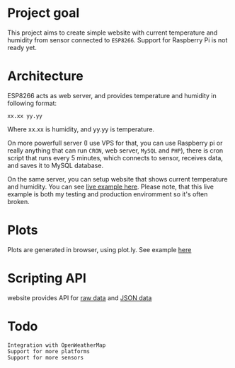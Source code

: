 # Project goal
This project aims to create simple website with current temperature and humidity
from sensor connected to `ESP8266`. Support for Raspberry Pi is not ready yet.
# Architecture
ESP8266 acts as web server, and provides temperature and humidity in following format:
```
xx.xx yy.yy
```
Where xx.xx is humidity, and yy.yy is temperature.

On more powerfull server (I use VPS for that, you can use Raspberry pi or really anything that can run `CRON`, web server, `MySQL` and `PHP`), there is cron script that runs every 5 minutes,
which connects to sensor, receives data, and saves it to MySQL database.

On the same server, you can setup website that shows current temperature
and humidity. You can see [live example here](https://lukaszmoskala.pl/OpenDHT/website.php?lang=en).
Please note, that this live example is both my testing and production enviromment so it's often broken.
# Plots
Plots are generated in browser, using plot.ly. See example [here](https://lukaszmoskala.pl/OpenDHT/plots.php?lang=en)
# Scripting API
website provides API for [raw data](https://lukaszmoskala.pl/OpenDHT/fetch-latest-data.php) and [JSON data](https://lukaszmoskala.pl/OpenDHT/fetch-latest-data.php?json=1)

# Todo
```
Integration with OpenWeatherMap
Support for more platforms
Support for more sensors
```
